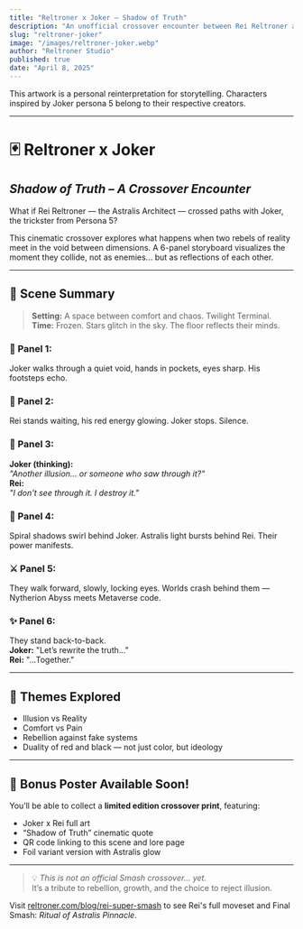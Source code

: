 ```yaml
---
title: "Reltroner x Joker – Shadow of Truth"
description: "An unofficial crossover encounter between Rei Reltroner and Joker from Persona 5. A metaphysical clash of reality, illusion, and rebellion in the Smash multiverse."
slug: "reltroner-joker"
image: "/images/reltroner-joker.webp"
author: "Reltroner Studio"
published: true
date: "April 8, 2025"
---
```

This artwork is a personal reinterpretation for storytelling. Characters inspired by Joker persona 5 belong to their respective creators.

---

# 🃏 Reltroner x Joker  
## *Shadow of Truth – A Crossover Encounter*

What if Rei Reltroner — the Astralis Architect — crossed paths with Joker, the trickster from Persona 5?

This cinematic crossover explores what happens when two rebels of reality meet in the void between dimensions. A 6-panel storyboard visualizes the moment they collide, not as enemies... but as reflections of each other.

---

## 📖 Scene Summary

> **Setting:** A space between comfort and chaos. Twilight Terminal.  
> **Time:** Frozen. Stars glitch in the sky. The floor reflects their minds.

### 🧍 Panel 1:  
Joker walks through a quiet void, hands in pockets, eyes sharp. His footsteps echo.

### 🧠 Panel 2:  
Rei stands waiting, his red energy glowing. Joker stops. Silence.

### 💬 Panel 3:  
**Joker (thinking):**  
*"Another illusion... or someone who saw through it?"*  
**Rei:**  
*"I don't see through it. I destroy it."*

### 🌌 Panel 4:  
Spiral shadows swirl behind Joker. Astralis light bursts behind Rei. Their power manifests.

### ⚔️ Panel 5:  
They walk forward, slowly, locking eyes. Worlds crash behind them — Nytherion Abyss meets Metaverse code.

### ✨ Panel 6:  
They stand back-to-back.  
**Joker:** "Let’s rewrite the truth..."  
**Rei:** "...Together."

---

## 🎴 Themes Explored

- Illusion vs Reality  
- Comfort vs Pain  
- Rebellion against fake systems  
- Duality of red and black — not just color, but ideology

---

## 🧢 Bonus Poster Available Soon!

You’ll be able to collect a **limited edition crossover print**, featuring:

- Joker x Rei full art  
- “Shadow of Truth” cinematic quote  
- QR code linking to this scene and lore page  
- Foil variant version with Astralis glow

---

> 💡 *This is not an official Smash crossover... yet.*  
> It’s a tribute to rebellion, growth, and the choice to reject illusion.

Visit [reltroner.com/blog/rei-super-smash](https://www.reltroner.com/blog/rei-super-smash) to see Rei's full moveset and Final Smash: *Ritual of Astralis Pinnacle*.

